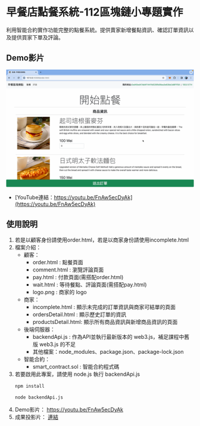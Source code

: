 # 早餐店點餐系統-112區塊鏈小專題實作
利用智能合約實作功能完整的點餐系統。提供賣家新增餐點資訊、確認訂單資訊以及提供買家下單及評論。
## Demo影片
<a href="https://youtu.be/FnAw5ecDyAk"><img src="https://github.com/RutoDa/blockchainFinal/blob/main/readme_img/cover_img.png?raw=true" width=600></a>
* [YouTube連結：https://youtu.be/FnAw5ecDyAk](https://youtu.be/FnAw5ecDyAk)

## 使用說明
1. 若是以顧客身份請使用order.html，若是以商家身份請使用incomplete.html
2. 檔案介紹：
    * 顧客：
        - order.html : 點餐頁面
        - comment.html : 瀏覽評論頁面
        - pay.html : 付款頁面(需搭配order.html)
        - wait.html : 等待餐點、評論頁面(需搭配pay.html)
        - logo.png : 商家的 logo
    * 商家：
        - incomplete.html : 顯示未完成的訂單資訊與商家可結單的頁面
        - ordersDetail.html : 顯示歷史訂單的資訊
        - productsDetail.html: 顯示所有商品資訊與新增商品資訊的頁面
    * 後端伺服器：
        - backendApi.js : 作為API並執行最新版本的 web3.js，補足課程中舊版 web3.js 的不足
        - 其他檔案：node_modules、package.json、package-lock.json
    * 智能合約：
        - smart_contract.sol : 智能合約程式碼 
3. 若要啟用此專案，請使用 node.js 執行 backendApi.js
   ```bash
   npm install
   ```
   ```bash
   node backendApi.js
   ```
4. Demo影片： https://youtu.be/FnAw5ecDyAk
5. 成果投影片： [連結](https://github.com/RutoDa/blockchainFinal/blob/main/%E6%88%90%E6%9E%9C%E7%B0%A1%E5%A0%B1/%E5%8D%80%E5%A1%8A%E9%8F%88%E6%9C%9F%E6%9C%AB%E5%B0%88%E9%A1%8C%E6%88%90%E6%9E%9C%E7%B0%A1%E5%A0%B1.pptx)
